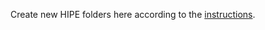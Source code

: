 Create new HIPE folders here according to the [instructions](
../contributing.md#how-to-propose-a-hipe).
